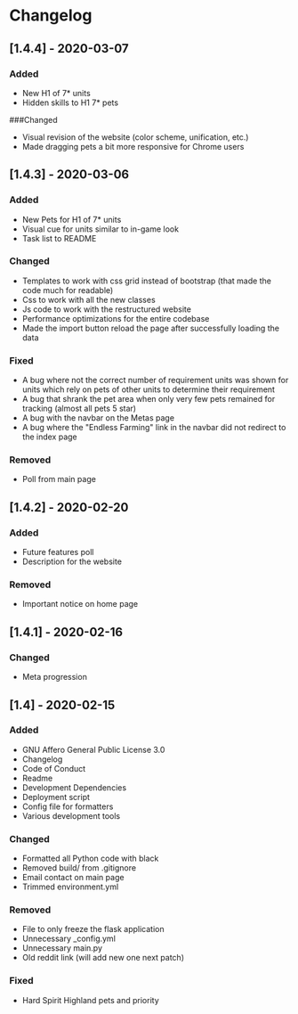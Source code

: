 # Changelog

## [1.4.4] - 2020-03-07
### Added
- New H1 of 7* units
- Hidden skills to H1 7* pets

###Changed
- Visual revision of the website (color scheme, unification, etc.)
- Made dragging pets a bit more responsive for Chrome users


## [1.4.3] - 2020-03-06
### Added
- New Pets for H1 of 7* units
- Visual cue for units similar to in-game look
- Task list to README

### Changed
- Templates to work with css grid instead of bootstrap (that made the code much for readable)
- Css to work with all the new classes
- Js code to work with the restructured website
- Performance optimizations for the entire codebase
- Made the import button reload the page after successfully loading the data

### Fixed
- A bug where not the correct number of requirement units was shown for units which rely on pets of
other units to determine their requirement
- A bug that shrank the pet area when only very few pets remained for tracking (almost all pets 5 star)
- A bug with the navbar on the Metas page
- A bug where the "Endless Farming" link in the navbar did not redirect to the index page

### Removed
- Poll from main page

## [1.4.2] - 2020-02-20
### Added
- Future features poll
- Description for the website

### Removed
- Important notice on home page

## [1.4.1] - 2020-02-16
### Changed
- Meta progression

## [1.4] - 2020-02-15
### Added
- GNU Affero General Public License 3.0
- Changelog
- Code of Conduct
- Readme
- Development Dependencies
- Deployment script
- Config file for formatters
- Various development tools

### Changed
- Formatted all Python code with black
- Removed build/ from .gitignore
- Email contact on main page
- Trimmed environment.yml

### Removed
- File to only freeze the flask application
- Unnecessary _config.yml
- Unnecessary main.py
- Old reddit link (will add new one next patch)

### Fixed
- Hard Spirit Highland pets and priority
